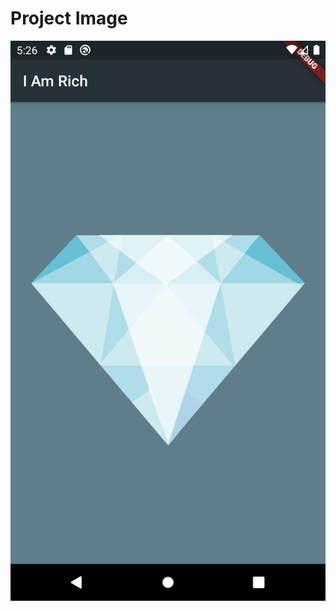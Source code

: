 # Project Image
![](https://github.com/frankmaayn/flutter_projects/blob/main/project_images/i_am_rich.png)
